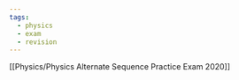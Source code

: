 ```yaml
---
tags:
  - physics
  - exam
  - revision
---
```


[[Physics/Physics Alternate Sequence Practice Exam 2020]]
